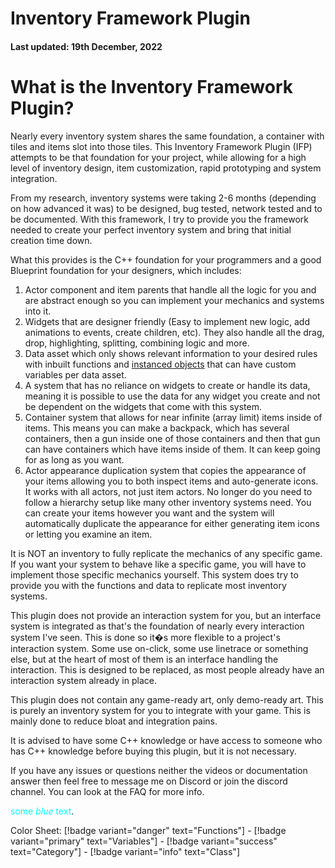 # Inventory Framework Plugin

#### Last updated: 19th December, 2022

# What is the Inventory Framework Plugin?

Nearly every inventory system shares the same foundation, a container with tiles and items slot into those tiles. This Inventory Framework Plugin (IFP) attempts to be that foundation for your project, while allowing for a high level of inventory design, item customization, rapid prototyping and system integration.

From my research, inventory systems were taking 2-6 months (depending on how advanced it was) to be designed, bug tested, network tested and to be documented. With this framework, I try to provide you the framework needed to create your perfect inventory system and bring that initial creation time down.

What this provides is the C++ foundation for your programmers and a good Blueprint foundation for your designers, which includes:
1. Actor component and item parents that handle all the logic for you and are abstract enough so you can implement your mechanics and systems into it.
2. Widgets that are designer friendly (Easy to implement new logic, add animations to events, create children, etc). They also handle all the drag, drop, highlighting, splitting, combining logic and more.
3. Data asset which only shows relevant information to your desired rules with inbuilt functions and [instanced objects](https://inventoryframework.github.io/classes-and-settings/o_masterobject/) that can have custom  variables per data asset.
4. A system that has no reliance on widgets to create or handle its data, meaning it is possible to use the data for any widget you create and not be dependent on the widgets that come with this system.
5. Container system that allows for near infinite (array limit) items inside of items. This means you can make a backpack, which has several containers, then a gun inside one of those containers and then that gun can have containers which have items inside of them. It can keep going for as long as you want.
6. Actor appearance duplication system that copies the appearance of your items allowing you to both inspect items and auto-generate icons. It works with all actors, not just item actors. No longer do you need to follow a hierarchy setup like many other inventory systems need. You can create your items however you want and the system will automatically duplicate the appearance for either generating item icons or letting you examine an item.

It is NOT an inventory to fully replicate the mechanics of any specific game. If you want your system to behave like a specific game, you will have to implement those specific mechanics yourself. This system does try to provide you with the functions and data to replicate most inventory systems.

This plugin does not provide an interaction system for you, but an interface system is integrated as that's the foundation of nearly every interaction system I've seen. This is done so it�s more flexible to a project's interaction system. Some use on-click, some use linetrace or something else, but at the heart of most of them is an interface handling the interaction. This is designed to be replaced, as most people already have an interaction system already in place.

This plugin does not contain any game-ready art, only demo-ready art. This is purely an inventory system for you to integrate with your game. This is mainly done to reduce bloat and integration pains.

It is advised to have some C++ knowledge or have access to someone who has C++ knowledge before buying this plugin, but it is not necessary.

If you have any issues or questions neither the videos or documentation answer then feel free to message me on Discord or join the discord channel.
You can look at the FAQ for more info.

<span style="color:cyan">some *blue* text</span>.

Color Sheet: [!badge variant="danger" text="Functions"] - [!badge variant="primary" text="Variables"] - [!badge variant="success" text="Category"] - [!badge variant="info" text="Class"]